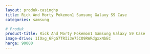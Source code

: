 ```yaml
---
layout: produk-casinghp
title: Rick And Morty Pokemon1 Samsung Galaxy S9 Case
categories: samsung

# Produk
product-title: Rick And Morty Pokemon1 Samsung Galaxy S9 Case
image-drive: 1IOxg_6FgG7TRIi3e75CO9RWRdgxxNbEC
harga: 90000
---
```

